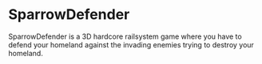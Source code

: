 # SparrowDefender
SparrowDefender is a 3D hardcore railsystem game where you have to defend your homeland against the invading enemies trying to destroy your homeland.
